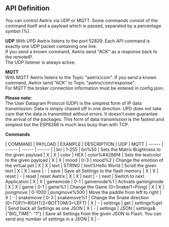 ## API Definition

You can control Awtrix via UDP or MQTT. 
Some commands consist of the command itself and a payload which is passed, separated by a percentage symbol (%).    


**UDP**
With UPD Awtrix listens to the port 52829. 
Each API command is exactly one UDP packet containing one line.   
If you send a known command, Awtrix send "ACK" as a response back to the remoteIP.  
The UDP listener is always active.   

**MQTT**  
With MQTT Awtrix listens to the Topic "awtrix/com".
If you send a known command, Awtrix send "ACK" to Topic "awtrix/com/response".  
For MQTT the broker connection information must be entered in config.json.
  

**Please note:**  
The User Datagram Protocol (UDP) is the simplest form of IP data transmission. Data is simply chased off in one direction. UPD does not take care that the data is transmitted without errors. It doesn't even guarantee the arrival of the packages.
This form of data transmission is the fastest and simplest but the ESP8266 is much less busy than with TCP.
  

**Commands**

| COMMAND | PAYLOAD | EXAMPLE | DESCRIPTION | UDP | MQTT 
| ------ | ------ | ------ | ------ |
| bri | 1-255 | bri%50 | Sets the Matrix Brightness to the given payload | X | X 
| color | HEX | color%#4286f4 | Sets the textcolor to the given payload | X | X 
| mood | 0-3 | mood%2 | Change the emotion of the virtual pet | X | X 
| text | STRING | text%Hello World | Scroll the given text | X | X 
| save | - | save | Save all Settings to the flash memory | X | X 
| reset | - | reset | reset Awtrix | X | X 
| next | - | next | Switch to next Application | X | X 
| gamemode | 0-1 | gamemode%1 | Activate gamingmode | X | X 
| game | 0-1 | game%1 | Change the Game (0=Snake/1=Pong) | X | X 
| pongmove | 0-1000 | pongmove%500 | Move the paddle from left to right | X | - 
| snakemove | 0-3 | snakemove%1 | Change the Snake direction (0=TOP/1=RIGHT/2=BOTTOM/3=LEFT) | X | - 
| settings | get | settings%get | Send back all Settings as one JSON | X | - 
| settings | JSON | settings&{"BIG_TIME": "1"} | Save all Settings from the given JSON to Flash. You can send any number of settings in a JSON  | X | - 
